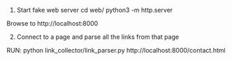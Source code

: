 1. Start fake web server
cd web/
python3 -m http.server

Browse to http://localhost:8000

2. Connect to a page and parse all the links from that page

RUN:
python link_collector/link_parser.py http://localhost:8000/contact.html

